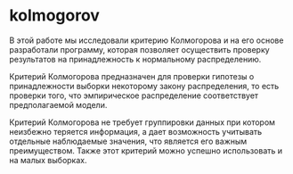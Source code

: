 # kolmogorov
В этой работе мы исследовали критерию Колмогорова и на его основе разработали программу, которая позволяет осуществить проверку результатов на принадлежность к нормальному распределению.

Критерий Колмогорова предназначен для проверки гипотезы о принадлежности выборки некоторому закону распределения, то есть проверки того, что эмпирическое распределение соответствует предполагаемой модели.

Критерий Колмогорова не требует группировки данных при котором неизбежно теряется информация, а дает возможность учитывать отдельные наблюдаемые значения, что является его важным преимуществом. Также этот критерий можно успешно использовать и на малых выборках.
